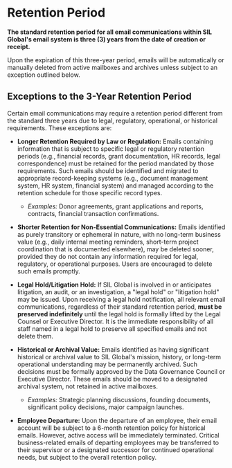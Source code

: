 # Retention Period

**The standard retention period for all email communications within SIL Global's email system is three (3) years from the date of creation or receipt.**

Upon the expiration of this three-year period, emails will be automatically or manually deleted from active mailboxes and archives unless subject to an exception outlined below.

## Exceptions to the 3-Year Retention Period

Certain email communications may require a retention period different from the standard three years due to legal, regulatory, operational, or historical requirements. These exceptions are:

- **Longer Retention Required by Law or Regulation:** Emails containing information that is subject to specific legal or regulatory retention periods (e.g., financial records, grant documentation, HR records, legal correspondence) must be retained for the period mandated by those requirements. Such emails should be identified and migrated to appropriate record-keeping systems (e.g., document management system, HR system, financial system) and managed according to the retention schedule for those specific record types.
    
    - _Examples:_ Donor agreements, grant applications and reports, contracts, financial transaction confirmations.
        
- **Shorter Retention for Non-Essential Communications:** Emails identified as purely transitory or ephemeral in nature, with no long-term business value (e.g., daily internal meeting reminders, short-term project coordination that is documented elsewhere), may be deleted sooner, provided they do not contain any information required for legal, regulatory, or operational purposes. Users are encouraged to delete such emails promptly.
    
- **Legal Hold/Litigation Hold:** If SIL Global is involved in or anticipates litigation, an audit, or an investigation, a "legal hold" or "litigation hold" may be issued. Upon receiving a legal hold notification, all relevant email communications, regardless of their standard retention period, **must be preserved indefinitely** until the legal hold is formally lifted by the Legal Counsel or Executive Director. It is the immediate responsibility of all staff named in a legal hold to preserve all specified emails and not delete them.
    
- **Historical or Archival Value:** Emails identified as having significant historical or archival value to SIL Global's mission, history, or long-term operational understanding may be permanently archived. Such decisions must be formally approved by the Data Governance Council or Executive Director. These emails should be moved to a designated archival system, not retained in active mailboxes.
    
    - _Examples:_ Strategic planning discussions, founding documents, significant policy decisions, major campaign launches.
        
- **Employee Departure:** Upon the departure of an employee, their email account will be subject to a 6-month retention policy for historical emails. However, active access will be immediately terminated. Critical business-related emails of departing employees may be transferred to their supervisor or a designated successor for continued operational needs, but subject to the overall retention policy.
    
